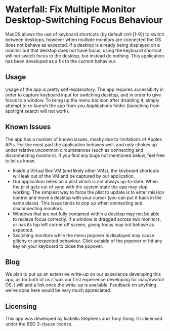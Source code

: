 # Waterfall: Fix Multiple Monitor Desktop-Switching Focus Behaviour
MacOS allows the use of keyboard shortcuts (by default ctrl-[1-9]) to switch between desktops, 
however when multiple monitors are connected the OS does not behave as expected. If a desktop
is already being displayed on a monitor but that desktop does not have focus, using the keyboard
shortcut will not switch focus to the desktop, but instead do nothing. This application has been
developed as a fix to the current behaviour. 

## Usage
Usage of the app is pretty self-explanatory. The app requires accessibilty in order to capture 
keyboard input for switching desktop, and in order to give focus to a window. To bring up the
menu bar icon after disabling it, simply attempt to re-launch the app from you Applications folder
(launching from spotlight search will not work).

## Known Issues
The app has a number of known issues, mostly due to limitations of Apples APIs. For the most part the
application behaves well, and only chokes up under relative uncommon circumstances (such as connecting
and disconnecting monitors). If you find any bugs not mentioned below, feel free to let us know.

* Inside a Virtual Box VM (and likely other VMs), the keyboard shortcuts will leak out of the VM and
  be captured by our application.
* Our application relies on a plist which is not always up-to-date. When the plist gets out of sync
  with the system state the app may stop working. The simplest way to force the plist to update is
  to enter mission control and move a desktop with your cursor (you can put it back in the same place).
  This issue tends to pop up when connecting and disconnecting monitors.
* Windows that are not fully contained within a desktop may not be able to recieve focus correctly. If
  a window is dragged across two monitors, or has its top left corner off screen, giving focus may not
  behave as expected.
* Switching monitors while the menu popover is displayed may cause glitchy or unexpected behaviour. Click
  outside of the popover or hit any key on your keyboard to close the popover.

## Blog
We plan to put up an extensive write-up on our experience developing this app, as for both of us it was our
first experience developing for mac/i/watch OS. I will add a link once the write-up is available. 
Feedback on anything we've done here would be very much appreciated.

## Licensing
This app was developed by Isabella Stephens and Tony Gong. It is licensed under the BSD 3-clause license.


